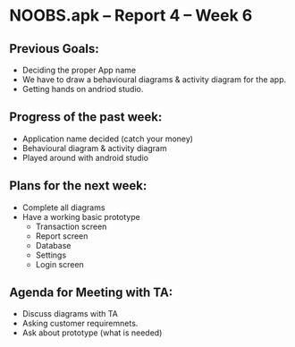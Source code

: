 # NOOBS.apk – Report 4  – Week 6

## Previous Goals:
* Deciding the proper App name 
* We have to draw a behavioural diagrams & activity diagram for the app.
* Getting hands on andriod studio.

## Progress of the past week:
* Application name decided (catch your money)
* Behavioural diagram & activity diagram 
* Played around with android studio

## Plans for the next week:
* Complete all diagrams
* Have a working basic prototype
  * Transaction screen
  * Report screen
  * Database
  * Settings
  * Login screen

## Agenda for Meeting with TA:
* Discuss diagrams with TA
* Asking customer requiremnets.
* Ask about prototype (what is needed)
